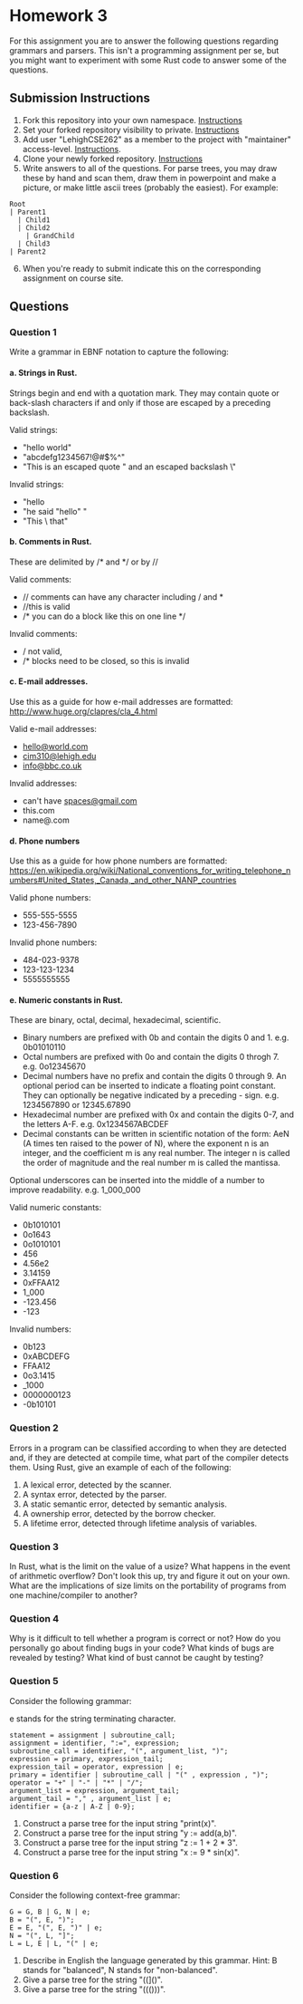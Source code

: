 # Homework 3

For this assignment you are to answer the following questions regarding grammars and parsers. This isn't a programming assignment per se, but you might want to experiment with some Rust code to answer some of the questions.

## Submission Instructions

1. Fork this repository into your own namespace. [Instructions](https://docs.gitlab.com/ee/workflow/forking_workflow.html#creating-a-fork)
2. Set your forked repository visibility to private. [Instructions](https://docs.gitlab.com/ee/public_access/public_access.html#how-to-change-project-visibility)
3. Add user "LehighCSE262" as a member to the project with "maintainer" access-level. [Instructions](https://docs.gitlab.com/ee/user/project/members/#add-a-user). 
4. Clone your newly forked repository. [Instructions](https://docs.gitlab.com/ee/gitlab-basics/start-using-git.html#clone-a-repository) 
5. Write answers to all of the questions. For parse trees, you may draw these by hand and scan them, draw them in powerpoint and make a picture, or make little ascii trees (probably the easiest). For example:

```
Root
| Parent1
  | Child1
  | Child2
    | GrandChild
  | Child3
| Parent2
```

6. When you're ready to submit indicate this on the corresponding assignment on course site.

## Questions

### Question 1

Write a grammar in EBNF notation to capture the following:

#### a. Strings in Rust. 

Strings begin and end with a quotation mark. They may contain quote or back-slash characters if and only if those are escaped by a preceding backslash.

Valid strings:

- "hello world"
- "abcdefg1234567!@#$%^"
- "This is an escaped quote \" and an escaped backslash \\"

Invalid strings:

- "hello
- "he said "hello" "
- "This \ that"


#### b. Comments in Rust. 

These are delimited by /* and */ or by //

Valid comments:

- // comments can have any character including / and *
- //this is valid
- /* you can do a block like this on one line */

Invalid comments:

- / not valid,
- /* blocks need to be closed, so this is invalid

#### c. E-mail addresses. 

Use this as a guide for how e-mail addresses are formatted: http://www.huge.org/clapres/cla_4.html

Valid e-mail addresses:

- hello@world.com
- cim310@lehigh.edu
- info@bbc.co.uk

Invalid addresses:

- can't have spaces@gmail.com
- this.com
- name@.com

#### d. Phone numbers

Use this as a guide for how phone numbers are formatted: https://en.wikipedia.org/wiki/National_conventions_for_writing_telephone_numbers#United_States,_Canada,_and_other_NANP_countries

Valid phone numbers:

- 555-555-5555
- 123-456-7890

Invalid phone numbers:

- 484-023-9378
- 123-123-1234
- 5555555555

#### e. Numeric constants in Rust. 

These are binary, octal, decimal, hexadecimal, scientific.

- Binary numbers are prefixed with 0b and contain the digits 0 and 1. e.g. 0b01010110
- Octal numbers are prefixed with 0o and contain the digits 0 throgh 7. e.g. 0o12345670
- Decimal numbers have no prefix and contain the digits 0 through 9. An optional period can be inserted to indicate a floating point constant. They can optionally be negative indicated by a preceding - sign. e.g. 1234567890 or 12345.67890
- Hexadecimal number are prefixed with 0x and contain the digits 0-7, and the letters A-F. e.g. 0x1234567ABCDEF
- Decimal constants can be written in scientific notation of the form: AeN (A times ten raised to the power of N), where the exponent n is an integer, and the coefficient m is any real number. The integer n is called the order of magnitude and the real number m is called the mantissa. 

Optional underscores can be inserted into the middle of a number to improve readability. e.g. 1_000_000

Valid numeric constants:

- 0b1010101
- 0o1643
- 0o1010101
- 456
- 4.56e2
- 3.14159
- 0xFFAA12
- 1_000
- -123.456
- -123

Invalid numbers:

- 0b123
- 0xABCDEFG
- FFAA12
- 0o3.1415
- _1000
- 0000000123
- -0b10101

### Question 2

Errors in a program can be classified according to when they are detected and, if they are detected at compile time, what part of the compiler detects them. Using Rust, give an example of each of the following:

1. A lexical error, detected by the scanner.
2. A syntax error, detected by the parser.
3. A static semantic error, detected by semantic analysis.
4. A ownership error, detected by the borrow checker.
5. A lifetime error, detected through lifetime analysis of variables.

### Question 3

In Rust, what is the limit on the value of a usize? What happens in the event of arithmetic overflow? Don't look this up, try and figure it out on your own. What are the implications of size limits on the portability of programs from one machine/compiler to another?

### Question 4

Why is it difficult to tell whether a program is correct or not? How do you personally go about finding bugs in your code? What kinds of bugs are revealed by testing? What kind of bust cannot be caught by testing?

### Question 5

Consider the following grammar:

e stands for the string terminating character.

```ebnf
statement = assignment | subroutine_call;
assignment = identifier, ":=", expression;
subroutine_call = identifier, "(", argument_list, ")";
expression = primary, expression_tail;
expression_tail = operator, expression | e;
primary = identifier | subroutine_call | "(" , expression , ")";
operator = "+" | "-" | "*" | "/";
argument_list = expression, argument_tail;
argument_tail = "," , argument_list | e;
identifier = {a-z | A-Z | 0-9};
```

1. Construct a parse tree for the input string "print(x)".
2. Construct a parse tree for the input string "y := add(a,b)".
3. Construct a parse tree for the input string "z := 1 + 2 * 3".
4. Construct a parse tree for the input string "x := 9 * sin(x)".

### Question 6 

Consider the following context-free grammar:

```ebnf
G = G, B | G, N | e;
B = "(", E, ")";
E = E, "(", E, ")" | e;
N = "(", L, "]";
L = L, E | L, "(" | e;
```

1. Describe in English the language generated by this grammar. Hint: B stands for "balanced", N stands for "non-balanced".
2. Give a parse tree for the string "((]()".
3. Give a parse tree for the string "((()))".